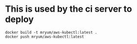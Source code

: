 # This is used by the ci server to deploy

```
docker build -t mryum/aws-kubectl:latest .
docker push mryum/aws-kubectl:latest
```
